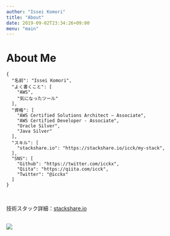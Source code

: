 ```yaml
---
author: "Issei Komori"
title: "About"
date: 2019-09-02T23:34:26+09:00
menu: "main"
---
```


# About Me
~~~
{
  "名前": "Issei Komori",
  "よく書くこと": [
    "AWS",
    "気になったツール"
  ],
  "資格": [
    "AWS Certified Solutions Architect – Associate",
    "AWS Certified Developer - Associate",
    "Oracle Silver",
    "Java Silver"
  ],
  "スキル": [
    "stackshare.io": "https://stackshare.io/icck/my-stack",
  ],
  "SNS": [
    "Github": "https://twitter.com/icckx",
    "Qiita": "https://qiita.com/icck",
    "Twitter": "@icckx"
  ]
}
~~~
<br>

技術スタック詳細：[stackshare.io](https://embed.stackshare.io/stacks/embed/0652b17bb1abba1c86c5ef0cd6dfb6)


<br>
<img src="https://grass-graph.moshimo.works/images/icck.png">
